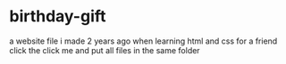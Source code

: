 # birthday-gift
a website file i made 2 years ago when learning html and css for a friend
click the click me and put all files in the same folder
